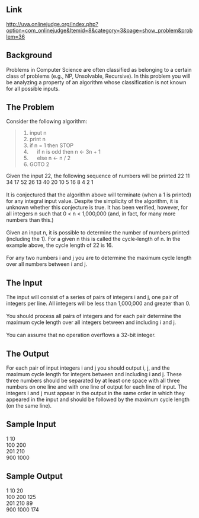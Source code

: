 Link
----

http://uva.onlinejudge.org/index.php?option=com_onlinejudge&Itemid=8&category=3&page=show_problem&problem=36

Background
----------

Problems in Computer Science are often classified as belonging to a certain class of problems (e.g., NP, Unsolvable, Recursive). In this problem you will be analyzing a property of an algorithm whose classification is not known for all possible inputs.

The Problem
-----------

Consider the following algorithm:
> 1. input n
> 2. print n
> 3. if n = 1 then STOP
> 4. &nbsp;&nbsp;&nbsp;&nbsp; if n is odd then n <- 3n + 1
> 5. &nbsp;&nbsp;&nbsp;&nbsp; else n <- n / 2
> 6. GOTO 2

Given the input 22, the following sequence of numbers will be printed 22 11 34 17 52 26 13 40 20 10 5 16 8 4 2 1<br><br>It is conjectured that the algorithm above will terminate (when a 1 is printed) for any integral input value. Despite the simplicity of the algorithm, it is unknown whether this conjecture is true. It has been verified, however, for all integers n such that 0 < n < 1,000,000 (and, in fact, for many more numbers than this.)<br><br>Given an input n, it is possible to determine the number of numbers printed (including the 1).
For a given n this is called the cycle-length of n. In the example above, the cycle length of 22 is 16.<br><br>For any two numbers i and j you are to determine the maximum cycle length over all numbers between i and j.

The Input
---------

The input will consist of a series of pairs of integers i and j, one pair of integers per line.
All integers will be less than 1,000,000 and greater than 0.<br><br>You should process all pairs of integers and for each pair determine the maximum cycle length over all integers between and including i and j.<br><br>You can assume that no operation overflows a 32-bit integer.

The Output
----------

For each pair of input integers i and j you should output i, j, and the maximum cycle length for integers between and including i and j. These three numbers should be separated by at least one space with all three numbers on one line and with one line of output for each line of input. The integers i and j must appear in the output in the same order in which they appeared in the input and should be followed by the maximum cycle length (on the same line).

Sample Input
----------

1 10<br>
100 200<br>
201 210<br>
900 1000

Sample Output
----------

1 10 20<br>
100 200 125<br>
201 210 89<br>
900 1000 174
